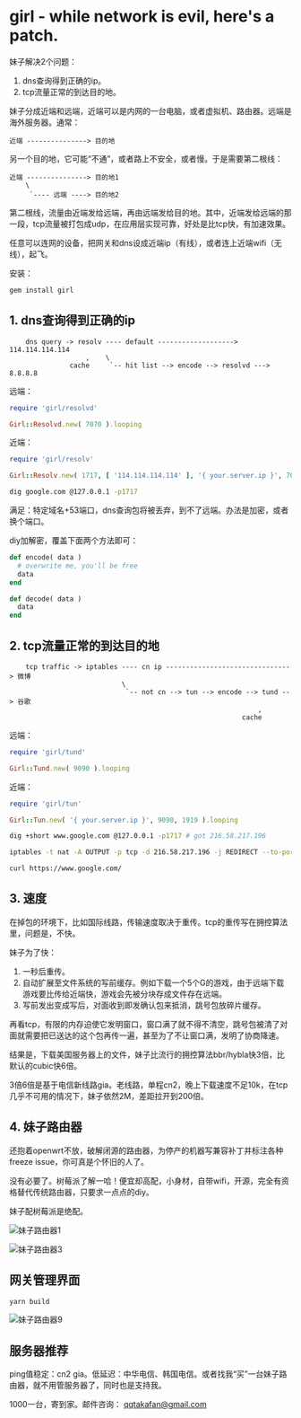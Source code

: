 # girl - while network is evil, here's a patch.

妹子解决2个问题：

1. dns查询得到正确的ip。
2. tcp流量正常的到达目的地。

妹子分成近端和远端，近端可以是内网的一台电脑，或者虚拟机、路由器。远端是海外服务器。通常：

```
近端 ---------------> 目的地
```

另一个目的地，它可能“不通”，或者路上不安全，或者慢。于是需要第二根线：

```
近端 ---------------> 目的地1
    \                     
     `---- 远端 ----> 目的地2
```

第二根线，流量由近端发给远端，再由远端发给目的地。其中，近端发给远端的那一段，tcp流量被打包成udp，在应用层实现可靠，好处是比tcp快，有加速效果。

任意可以连网的设备，把网关和dns设成近端ip（有线），或者连上近端wifi（无线），起飞。

安装：

```bash
gem install girl
```

## 1. dns查询得到正确的ip

```
    dns query -> resolv ---- default -------------------> 114.114.114.114
                   ,    \                     
               cache     `-- hit list --> encode --> resolvd ---> 8.8.8.8
```

远端：

```ruby
require 'girl/resolvd'

Girl::Resolvd.new( 7070 ).looping
```

近端：

```ruby
require 'girl/resolv'

Girl::Resolv.new( 1717, [ '114.114.114.114' ], '{ your.server.ip }', 7070, [ 'google.com' ] ).looping
```

```bash
dig google.com @127.0.0.1 -p1717
```

满足：特定域名+53端口，dns查询包将被丢弃，到不了远端。办法是加密，或者换个端口。

diy加解密，覆盖下面两个方法即可：

```ruby
def encode( data )
  # overwrite me, you'll be free
  data
end

def decode( data )
  data
end
```

## 2. tcp流量正常的到达目的地

```
    tcp traffic -> iptables ---- cn ip -------------------------------> 微博
                            \                        
                             `-- not cn --> tun --> encode --> tund --> 谷歌
                                                              ,
                                                          cache
```

远端：

```ruby
require 'girl/tund'

Girl::Tund.new( 9090 ).looping
```

近端：

```ruby
require 'girl/tun'

Girl::Tun.new( '{ your.server.ip }', 9090, 1919 ).looping
```

```bash
dig +short www.google.com @127.0.0.1 -p1717 # got 216.58.217.196

iptables -t nat -A OUTPUT -p tcp -d 216.58.217.196 -j REDIRECT --to-ports 1919

curl https://www.google.com/
```

## 3. 速度

在掉包的环境下，比如国际线路，传输速度取决于重传。tcp的重传写在拥控算法里，问题是，不快。

妹子为了快：

1. 一秒后重传。
2. 自动扩展至文件系统的写前缓存。例如下载一个5个G的游戏，由于远端下载游戏要比传给近端快，游戏会先被分块存成文件存在远端。
3. 写前发出变成写后，对面收到即发确认包来抵消，跳号包放碎片缓存。

再看tcp，有限的内存迫使它发明窗口，窗口满了就不得不清空，跳号包被清了对面就需要把已送达的这个包再传一遍，甚至为了不让窗口满，发明了协商降速。

结果是，下载美国服务器上的文件，妹子比流行的拥控算法bbr/hybla快3倍，比默认的cubic快6倍。

3倍6倍是基于电信新线路gia。老线路，单程cn2，晚上下载速度不足10k，在tcp几乎不可用的情况下，妹子依然2M，差距拉开到200倍。

## 4. 妹子路由器

还抱着openwrt不放，破解闭源的路由器，为停产的机器写兼容补丁并标注各种freeze issue，你可真是个怀旧的人了。

没有必要了。树莓派了解一哈！便宜却高配，小身材，自带wifi，开源，完全有资格替代传统路由器，只要求一点点的diy。

妹子配树莓派是绝配。

![妹子路由器1](http://89.208.243.143/pic1.jpg)

![妹子路由器3](http://89.208.243.143/pic3.jpg)

## 网关管理界面

```bash
yarn build
```

![妹子路由器9](http://89.208.243.143/pic9.png)

## 服务器推荐

ping值稳定：cn2 gia。低延迟：中华电信、韩国电信。或者找我“买”一台妹子路由器，就不用管服务器了，同时也是支持我。

1000一台，寄到家。邮件咨询： qqtakafan@gmail.com
